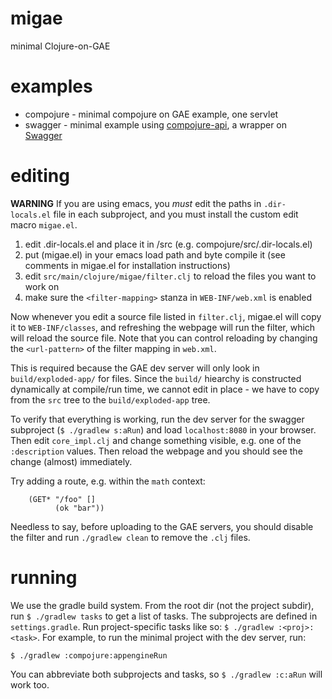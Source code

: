 # migae

minimal Clojure-on-GAE


# examples

* compojure - minimal compojure on GAE example, one servlet
* swagger - minimal example using [compojure-api](https://github.com/metosin/compojure-api), a wrapper on [Swagger](http://swagger.io/)

# editing

**WARNING** If you are using emacs, you _must_ edit the paths in
  `.dir-locals.el` file in each subproject, and you must install the
  custom edit macro `migae.el`.

1.  edit .dir-locals.el and place it in <proj>/src (e.g. compojure/src/.dir-locals.el)
2.  put (migae.el) in your emacs load path and byte compile
    it (see comments in migae.el for installation instructions)
4.  edit `src/main/clojure/migae/filter.clj` to reload the files you want to work on
3.  make sure the `<filter-mapping>` stanza in `WEB-INF/web.xml` is enabled

Now whenever you edit a source file listed in `filter.clj`, migae.el
will copy it to `WEB-INF/classes`, and refreshing the webpage will run
the filter, which will reload the source file.  Note that you can
control reloading by changing the `<url-pattern>` of the filter mapping in
`web.xml`.

This is required because the GAE dev server will only look in
`build/exploded-app/` for files.  Since the `build/` hiearchy is
constructed dynamically at compile/run time, we cannot edit in place -
we have to copy from the `src` tree to the `build/exploded-app` tree.

To verify that everything is working, run the dev server for the
swagger subproject (`$ ./gradlew s:aRun`) and load `localhost:8080` in
your browser.  Then edit `core_impl.clj` and change something visible,
e.g. one of the `:description` values.  Then reload the webpage and
you should see the change (almost) immediately.

Try adding a route, e.g. within the `math` context:
```
    (GET* "/foo" []
          (ok "bar"))
```

Needless to say, before uploading to the GAE servers, you should
disable the filter and run `./gradlew clean` to remove the `.clj` files.

# running

We use the gradle build system.  From the root dir (not the project
subdir), run `$ ./gradlew tasks` to get a list of tasks.  The
subprojects are defined in `settings.gradle`.  Run project-specific
tasks like so: `$ ./gradlew :<proj>:<task>`.  For example, to run the
minimal project with the dev server, run:

```
$ ./gradlew :compojure:appengineRun
```

You can abbreviate both subprojects and tasks, so `$ ./gradlew :c:aRun` will work too.

